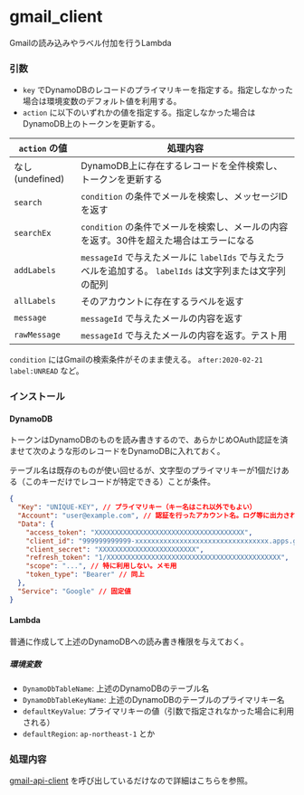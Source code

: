 gmail_client
===============

Gmailの読み込みやラベル付加を行うLambda

### 引数
* `key` でDynamoDBのレコードのプライマリキーを指定する。指定しなかった場合は環境変数のデフォルト値を利用する。
* `action` に以下のいずれかの値を指定する。指定しなかった場合はDynamoDB上のトークンを更新する。

|`action` の値  | 処理内容                                                   |
|--------------|------------------------------------------------------------|
| なし(undefined) | DynamoDB上に存在するレコードを全件検索し、トークンを更新する |
| `search`     | `condition` の条件でメールを検索し、メッセージIDを返す         |
| `searchEx`   | `condition` の条件でメールを検索し、メールの内容を返す。30件を超えた場合はエラーになる |
| `addLabels`  | `messageId` で与えたメールに `labelIds` で与えたラベルを追加する。 `labelIds` は文字列または文字列の配列 |
| `allLabels`  | そのアカウントに存在するラベルを返す                           |
| `message`    | `messageId` で与えたメールの内容を返す                       |
| `rawMessage` | `messageId` で与えたメールの内容を返す。テスト用              |

`condition` にはGmailの検索条件がそのまま使える。 `after:2020-02-21 label:UNREAD` など。

### インストール
#### DynamoDB
トークンはDynamoDBのものを読み書きするので、あらかじめOAuth認証を済ませて次のような形のレコードをDynamoDBに入れておく。

テーブル名は既存のものが使い回せるが、文字型のプライマリキーが1個だけある（このキーだけでレコードが特定できる）ことが条件。

```json
{
  "Key": "UNIQUE-KEY", // プライマリキー（キー名はこれ以外でもよい）
  "Account": "user@example.com", // 認証を行ったアカウント名。ログ等に出力される
  "Data": {
    "access_token": "XXXXXXXXXXXXXXXXXXXXXXXXXXXXXXXXXXXXX",
    "client_id": "999999999999-xxxxxxxxxxxxxxxxxxxxxxxxxxxxxxxxx.apps.googleusercontent.com",
    "client_secret": "XXXXXXXXXXXXXXXXXXXXXXXX",
    "refresh_token": "1/XXXXXXXXXXXXXXXXXXXXXXXXXXXXXXXXXXXXXXXXXXX",
    "scope": "...", // 特に利用しない。メモ用
    "token_type": "Bearer" // 同上
  },
  "Service": "Google" // 固定値
}
```
#### Lambda
普通に作成して上述のDynamoDBへの読み書き権限を与えておく。

##### 環境変数
* `DynamoDbTableName`: 上述のDynamoDBのテーブル名
* `DynamoDbTableKeyName`: 上述のDynamoDBのテーブルのプライマリキー名
* `defaultKeyValue`: プライマリキーの値（引数で指定されなかった場合に利用される）
* `defaultRegion`: `ap-northeast-1` とか

### 処理内容
[gmail-api-client](https://github.com/sanwasystem/gmail-api-client) を呼び出しているだけなので詳細はこちらを参照。
